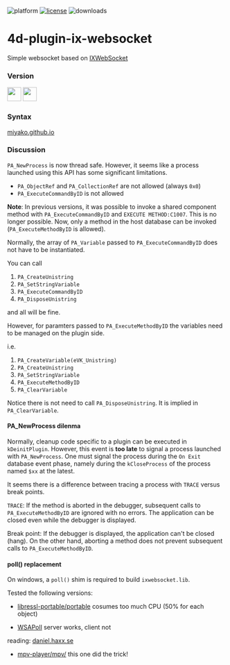 ![platform](https://img.shields.io/static/v1?label=platform&message=osx-64%20|%20win-32%20|%20win-64&color=blue)
[![license](https://img.shields.io/github/license/miyako/4d-plugin-ix-websocket)](LICENSE)
![downloads](https://img.shields.io/github/downloads/miyako/4d-plugin-ix-websocket/total)

# 4d-plugin-ix-websocket
Simple websocket based on [IXWebSocket](https://github.com/machinezone/IXWebSocket)

### Version

<img width="32" height="32" src="https://user-images.githubusercontent.com/1725068/73986501-15964580-4981-11ea-9ac1-73c5cee50aae.png"> <img src="https://user-images.githubusercontent.com/1725068/73987971-db2ea780-4984-11ea-8ada-e25fb9c3cf4e.png" width="32" height="32" />

### Syntax

[miyako.github.io](https://miyako.github.io/2019/07/11/4d-plugin-ix-websocket.html)

### Discussion

``PA_NewProcess`` is now thread safe. However, it seems like a process launched using this API has some significant limitations.

* ``PA_ObjectRef`` and ``PA_CollectionRef`` are not allowed (always ``0x0``)
* ``PA_ExecuteCommandByID`` is not allowed

**Note**: In previous versions, it was possible to invoke a shared component method with ``PA_ExecuteCommandByID`` and ``EXECUTE METHOD:C1007``. This is no longer possible. Now, only a method in the host database can be invoked (``PA_ExecuteMethodByID`` is allowed).

Normally, the array of ``PA_Variable`` passed to ``PA_ExecuteCommandByID`` does not have to be instantiated. 

You can call 

1. ``PA_CreateUnistring``
1. ``PA_SetStringVariable`` 
1. ``PA_ExecuteCommandByID``
1. ``PA_DisposeUnistring``

and all will be fine.

However, for paramters passed to ``PA_ExecuteMethodByID`` the variables need to be managed on the plugin side.

i.e.

1. ``PA_CreateVariable(eVK_Unistring)``
1. ``PA_CreateUnistring``
1. ``PA_SetStringVariable`` 
1. ``PA_ExecuteMethodByID``
1. ``PA_ClearVariable``

Notice there is not need to call ``PA_DisposeUnistring``. It is implied in ``PA_ClearVariable``.

#### PA_NewProcess dilenma

Normally, cleanup code specific to a plugin can be executed in ``kDeinitPlugin``. However, this event is **too late** to signal a process launched with ``PA_NewProcess``. One must signal the process during the ``On Exit`` database event phase, namely during the ``kCloseProcess`` of the process named ``$xx`` at the latest.

It seems there is a difference between tracing a process with ``TRACE`` versus break points. 

``TRACE``: If the method is aborted in the debugger, subsequent calls to ``PA_ExecuteMethodByID`` are ignored with no errors. The application can be closed even while the debugger is displayed. 

Break point: If the debugger is displayed, the application can't be closed (hang). On the other hand, aborting a method does not prevent subsequent calls to ``PA_ExecuteMethodByID``.

#### poll() replacement

On windows, a ``poll()`` shim is required to build ``ixwebsocket.lib``.

Tested the following versions:

* [libressl-portable/portable](https://github.com/libressl-portable/portable/blob/master/apps/openssl/compat/poll_win.c) cosumes too much CPU (50% for each object)

* [WSAPoll](https://docs.microsoft.com/en-us/windows/win32/api/winsock2/nf-winsock2-wsapoll) server works, client not

reading: [daniel.haxx.se](https://daniel.haxx.se/blog/2012/10/10/wsapoll-is-broken/)

* [mpv-player/mpv/](https://github.com/mpv-player/mpv/blob/master/osdep/polldev.c) this one did the trick!
